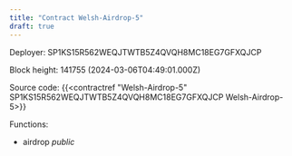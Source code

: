 ```yaml
---
title: "Contract Welsh-Airdrop-5"
draft: true
---
```

Deployer: SP1KS15R562WEQJTWTB5Z4QVQH8MC18EG7GFXQJCP


 



Block height: 141755 (2024-03-06T04:49:01.000Z)

Source code: {{<contractref "Welsh-Airdrop-5" SP1KS15R562WEQJTWTB5Z4QVQH8MC18EG7GFXQJCP Welsh-Airdrop-5>}}

Functions:

* airdrop _public_
